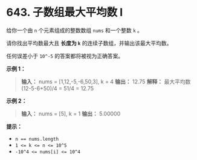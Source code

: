 # 643. 子数组最大平均数 I

给你一个由 `n` 个元素组成的整数数组 `nums` 和一个整数 `k` 。

请你找出平均数最大且 **长度为 `k`**  的连续子数组，并输出该最大平均数。

任何误差小于 `10^-5` 的答案都将被视为正确答案。

**示例 1：**

> **输入：** nums = \[1,12,\-5,\-6,50,3], k = 4
> **输出：** 12\.75
> **解释：** 最大平均数 \(12\-5\-6\+50\)/4 = 51/4 = 12\.75
>

**示例 2：**

> **输入：** nums = \[5], k = 1
> **输出：** 5\.00000
>

**提示：**

* `n == nums.length`
* `1 <= k <= n <= 10^5`
* `-10^4 <= nums[i] <= 10^4`